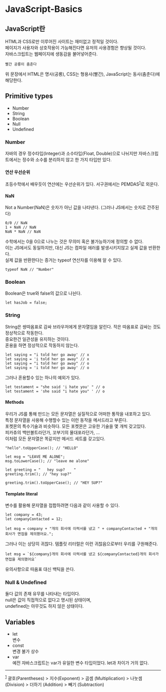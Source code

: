 # JavaScript-Basics
## JavaScript란
HTML과 CSS로만 이루어진 사이트는 재미없고 정적일 것이다.   
페이지가 사용자와 상호작용이 가능해진다면 유저의 사용경험은 향상될 것이다.  
자바스크립트는 웹페이지에 생동감을 불어넣어준다.  

`빨간 공룡이 춤춘다` 

위 문장에서 
HTML은 명사(공룡), CSS는 형용사(빨간), JavaScript는 동사(춤춘다)에 해당한다.

## Primitive types
<ul>
    <li>Number</li>
    <li>String</li>
    <li>Boolean</li>
    <li>Null</li>
    <li>Undefined</li>
</ul>

### Number
자바의 경우 정수타입(Integer)과 소수타입(Float, Double)으로 나뉘지만
자바스크립트에서는 정수와 소수를 분리하지 않고 한 가지 타입만 있다.  

#### 연산 우선순위
초등수학에서 배우듯이 연산에는 우선순위가 있다. 서구권에서는 PEMDAS<sup id ="note_1">[1](#footnote_1)</sup>로 외운다.  

#### NaN
Not a Number(NaN)은 숫자가 아닌 값을 나타낸다. (그러나 JS에서는 숫자로 간주된다)
```
0/0 // NaN
1 + NaN // NaN
NaN * NaN // NaN
```
수학에서는 0을 0으로 나누는 것은 무의미 혹은 불가능하기에 정의할 수 없다.  
이는 JS에서도 동일하지만, 대신 JS는 컴파일 에러를 발생시키지않고 실제 값을 반환한다.  
실제 값을 반환한다는 증거는 typeof 연산자를 이용해 알 수 있다.  
```
typeof NaN // "Number"
```

### Boolean
Boolean은 true와 false의 값으로 나뉜다.  
```
let hasJob = false;
```

### String
String은 쌍따옴표로 감싸 브라우저에게 문자열임을 알린다.
작은 따옴표로 감싸는 것도 정상적으로 작동한다.  
중요한건 일관성을 유지하는 것이다.  
혼용을 하면 정상적으로 작동하지 않는다.  
```
let saying = "i told her go away' // x
let saying = 'i told her go away" // x
let saying = "i told her go away" // o
let saying = 'i told her go away' // o
```
그러나 혼용할수 있는 하나의 예외가 있다.
```
let testament = "she said 'i hate you' " // o
let testament = 'she said "i hate you" ' // o
```

#### Methods
우리가 JS를 통해 만드는 모든 문자열은 실질적으로 어떠한 통작을 내포하고 있다.  
특정 문자열을 사용해 수행할수 있는 이런 동작을 메서드라고 부른다.  
포켓몬의 특수기술과 비슷하다. 모든 포켓몬은 고유한 기술을 몇 개씩 갖고있다.  
피카츄의 백만볼트라던가, 꼬부기의 물대포라던가, ...  
이처럼 모든 문자열은 똑같지만 메서드 세트를 갖고있다.
```
"hello".toUpperCase(); // "HELLO"

let msg = "LEAVE ME ALONE";
msg.toLowerCase(); // "leave me alone"

let greeting = "   hey sup?    "
greeting.trim(); // "hey sup?"

greeting.trim().toUpperCase(); // "HEY SUP?"

```

#### Template literal
변수를 활용해 문자열을 접합하려면 다음과 같이 사용할 수 있다.
```
let company = 43;
let companyContacted = 12;

let msg = company + "개의 회사에 이력서를 냈고 " + companyContacted + "개의 회사가 면접을 제의했어요.";
```
그러나 이는 상당히 귀찮다.  템플릿 리터럴은 이런 귀찮음으로부터 우리를 구원해준다.  
```
let msg = `${company}개의 회사에 이력서를 냈고 ${companyContacted}개의 회사가 면접을 제의했어요`
```
유의사항으로 따옴표 대신 백틱을 쓴다.  

### Null & Undefined
둘다 값의 존재 유무를 나타내는 타입이다.  
null은 값이 직접적으로 없다고 명시된 상태이며,  
undefined는 아무것도 하지 않은 상태이다.  


## Variables
<ul>
    <li>let</li>
    변수
    <li>const</li>
    변경 불가 상수
    <li>var</li>
    예전 자바스크립트는 var가 유일한 변수 타입이었다. let과 차이가 거의 없다. 
</ul>




***
<sup><a id="footnote_1">[1](#note_1)</a></sup> 괄호(Parentheses) > 지수(Exponent) > 곱셈 (Multiplication) > 나눗셈 (Division) > 더하기 (Addition) > 빼기 (Subtraction)